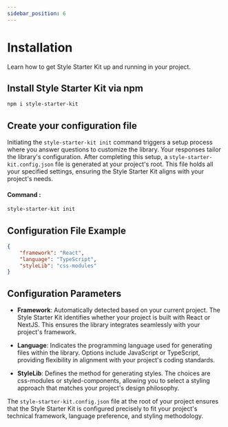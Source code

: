 ```yaml
---
sidebar_position: 6
---
```


# Installation
Learn how to get Style Starter Kit up and running in your project.


## Install Style Starter Kit via npm

```bash
npm i style-starter-kit
```


## Create your configuration file

Initiating the `style-starter-kit init` command triggers a setup process where you answer questions to customize the library. Your responses tailor the library's configuration. After completing this setup, a `style-starter-kit.config.json` file is generated at your project's root. This file holds all your specified settings, ensuring the Style Starter Kit aligns with your project's needs.

#### Command : 

```bash
style-starter-kit init
```

## Configuration File Example

```json
{
    "framework": "React",
    "language": "TypeScript",
    "styleLib": "css-modules"
}
```
## Configuration Parameters

- **Framework**: Automatically detected based on your current project. The Style Starter Kit identifies whether your project is built with React or NextJS. This ensures the library integrates seamlessly with your project's framework.

- **Language**: Indicates the programming language used for generating files within the library. Options include JavaScript or TypeScript, providing flexibility in alignment with your project's coding standards.

- **StyleLib**: Defines the method for generating styles. The choices are css-modules or styled-components, allowing you to select a styling approach that matches your project's design philosophy.

The `style-starter-kit.config.json` file at the root of your project ensures that the Style Starter Kit is configured precisely to fit your project's technical framework, language preference, and styling methodology.
